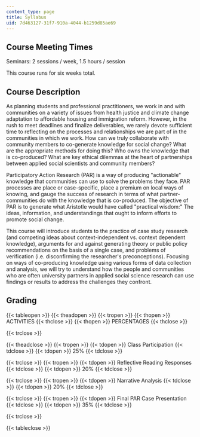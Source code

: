 ```yaml
---
content_type: page
title: Syllabus
uid: 7d463127-31f7-910a-4044-b1259d85ae69
---
```


Course Meeting Times
--------------------

Seminars: 2 sessions / week, 1.5 hours / session

This course runs for six weeks total.

Course Description
------------------

As planning students and professional practitioners, we work in and with communities on a variety of issues from health justice and climate change adaptation to affordable housing and immigration reform. However, in the rush to meet deadlines and finalize deliverables, we rarely devote sufficient time to reflecting on the processes and relationships we are part of in the communities in which we work. How can we truly collaborate with community members to co-generate knowledge for social change? What are the appropriate methods for doing this? Who owns the knowledge that is co-produced? What are key ethical dilemmas at the heart of partnerships between applied social scientists and community members?

Participatory Action Research (PAR) is a way of producing "actionable" knowledge that communities can use to solve the problems they face. PAR processes are place or case-specific, place a premium on local ways of knowing, and gauge the success of research in terms of what partner-communities do with the knowledge that is co-produced. The objective of PAR is to generate what Aristotle would have called "practical wisdom:" The ideas, information, and understandings that ought to inform efforts to promote social change.

This course will introduce students to the practice of case study research (and competing ideas about context-independent vs. context dependent knowledge), arguments for and against generating theory or public policy recommendations on the basis of a single case, and problems of verification (i.e. disconfirming the researcher's preconceptions). Focusing on ways of co-producing knowledge using various forms of data collection and analysis, we will try to understand how the people and communities who are often university partners in applied social science research can use findings or results to address the challenges they confront.

Grading
-------

{{< tableopen >}}
{{< theadopen >}}
{{< tropen >}}
{{< thopen >}}
ACTIVITIES
{{< thclose >}}
{{< thopen >}}
PERCENTAGES
{{< thclose >}}

{{< trclose >}}

{{< theadclose >}}
{{< tropen >}}
{{< tdopen >}}
Class Participation
{{< tdclose >}}
{{< tdopen >}}
25%
{{< tdclose >}}

{{< trclose >}}
{{< tropen >}}
{{< tdopen >}}
Reflective Reading Responses
{{< tdclose >}}
{{< tdopen >}}
20%
{{< tdclose >}}

{{< trclose >}}
{{< tropen >}}
{{< tdopen >}}
Narrative Analysis
{{< tdclose >}}
{{< tdopen >}}
20%
{{< tdclose >}}

{{< trclose >}}
{{< tropen >}}
{{< tdopen >}}
Final PAR Case Presentation
{{< tdclose >}}
{{< tdopen >}}
35%
{{< tdclose >}}

{{< trclose >}}

{{< tableclose >}}